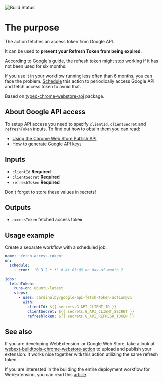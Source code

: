 ![Build Status](https://github.com/cardinalby/google-api-fetch-token-action/workflows/build-test/badge.svg)

# The purpose 

The action fetches an access token from Google API. 

It can be used to **prevent your Refresh Token from being expired**.

According to [Google's guide](https://developers.google.com/identity/protocols/oauth2#expiration), 
the refresh token might stop working if it has not been used for six months.

If you use it in your workflow running less often than 6 months, you can face the problem. 
[Schedule](https://help.github.com/en/actions/reference/events-that-trigger-workflows#scheduled-events-schedule) 
this action to periodically access Google API and fetch access token to avoid that.

Based on [typed-chrome-webstore-api](https://www.npmjs.com/package/typed-chrome-webstore-api) package.

## About Google API access
To setup API access you need to specify `clientId`, `clientSecret` and `refreshToken` inputs.
To find out how to obtain them you can read:
* [Using the Chrome Web Store Publish API](https://developer.chrome.com/webstore/using_webstore_api) 
* [How to generate Google API keys](https://github.com/DrewML/chrome-webstore-upload/blob/master/How%20to%20generate%20Google%20API%20keys.md)

## Inputs

* `clientId` **Required**
* `clientSecret` **Required**
* `refreshToken` **Required**

Don't forget to store these values in secrets!

## Outputs
* `accessToken` fetched access token

## Usage example
Create a separate workflow with a scheduled job:
```yaml
name: "fetch-access-token"
on:
  schedule:
    - cron:  '0 3 2 * *' # At 03:00 on day-of-month 2

jobs:
  fetchToken:
    runs-on: ubuntu-latest
    steps:
      - uses: cardinalby/google-api-fetch-token-action@v1
        with:
          clientId: ${{ secrets.G_API_CLIENT_ID }}
          clientSecret: ${{ secrets.G_API_CLIENT_SECRET }}
          refreshToken: ${{ secrets.G_API_REFRESH_TOKEN }}
```

## See also

If you are developing WebExtension for Google Web Store, take a look at
[webext-buildtools-chrome-webstore-action](https://github.com/cardinalby/webext-buildtools-chrome-webstore-action)
to upload and publish your extension. It works nice together with this action utilizing the same refresh token.

If you are interested in the building the entire deployment workflow for WebExtension, 
you can read this [article](https://dev.to/cardinalby/webextension-deployment-and-publishing-using-github-actions-522o).